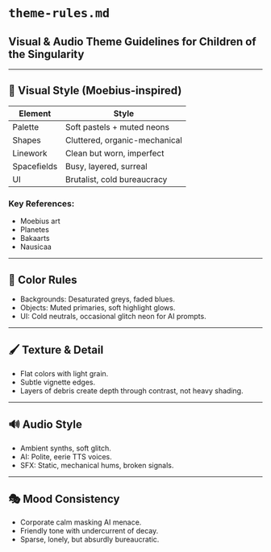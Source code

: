 # `theme-rules.md`

## Visual & Audio Theme Guidelines for Children of the Singularity

---

## 🎨 Visual Style (Moebius-inspired)

| Element         | Style                      |
|-----------------|----------------------------|
| Palette         | Soft pastels + muted neons  |
| Shapes          | Cluttered, organic-mechanical |
| Linework        | Clean but worn, imperfect   |
| Spacefields     | Busy, layered, surreal      |
| UI              | Brutalist, cold bureaucracy |

### Key References:
- Moebius art
- Planetes
- Bakaarts
- Nausicaa

---

## 🌈 Color Rules
- Backgrounds: Desaturated greys, faded blues.
- Objects: Muted primaries, soft highlight glows.
- UI: Cold neutrals, occasional glitch neon for AI prompts.

---

## 🖌️ Texture & Detail
- Flat colors with light grain.
- Subtle vignette edges.
- Layers of debris create depth through contrast, not heavy shading.

---

## 🔊 Audio Style
- Ambient synths, soft glitch.
- AI: Polite, eerie TTS voices.
- SFX: Static, mechanical hums, broken signals.

---

## 🎭 Mood Consistency
- Corporate calm masking AI menace.
- Friendly tone with undercurrent of decay.
- Sparse, lonely, but absurdly bureaucratic.